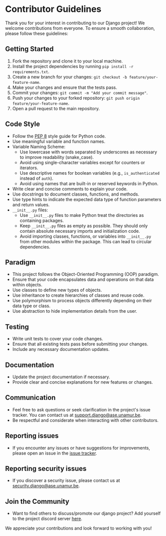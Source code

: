 # Contributor Guidelines

Thank you for your interest in contributing to our Django project! We welcome contributions from everyone. To ensure a smooth collaboration, please follow these guidelines:

## Getting Started

1. Fork the repository and clone it to your local machine.
2. Install the project dependencies by running `pip install -r requirements.txt`.
3. Create a new branch for your changes: `git checkout -b feature/your-feature-name`.
4. Make your changes and ensure that the tests pass.
5. Commit your changes: `git commit -m "Add your commit message"`.
6. Push your changes to your forked repository: `git push origin feature/your-feature-name`.
7. Open a pull request to the main repository.

## Code Style

- Follow the [PEP 8](https://www.python.org/dev/peps/pep-0008/) style guide for Python code.
- Use meaningful variable and function names.
- Variable Naming Scheme:
    - Use lowercase with words separated by underscores as necessary to improve readability (snake_case).
    - Avoid using single-character variables except for counters or iterators.
    - Use descriptive names for boolean variables (e.g., `is_authenticated` instead of `auth`).
    - Avoid using names that are built-in or reserved keywords in Python.
- Write clear and concise comments to explain your code.
- Use docstrings to document classes, functions, and methods.
- Use type hints to indicate the expected data type of function parameters and return values.
- `__init__.py` files:
    - Use `__init__.py` files to make Python treat the directories as containing packages.
    - Keep `__init__.py` files as empty as possible. They should only contain absolute necessary imports and initialization code.
    - Avoid importing classes, functions, or variables into `__init__.py` from other modules within the package. This can lead to circular dependencies.


## Paradigm

- This project follows the Object-Oriented Programming (OOP) paradigm.
- Ensure that your code encapsulates data and operations on that data within objects.
- Use classes to define new types of objects.
- Use inheritance to create hierarchies of classes and reuse code.
- Use polymorphism to process objects differently depending on their data type or class.
- Use abstraction to hide implementation details from the user.

## Testing

- Write unit tests to cover your code changes.
- Ensure that all existing tests pass before submitting your changes.
- Include any necessary documentation updates.

## Documentation

- Update the project documentation if necessary.
- Provide clear and concise explanations for new features or changes.

## Communication

- Feel free to ask questions or seek clarification in the project's issue tracker. You can contact us at [support.django@ase.unamur.be](mailto:support.django@ase.unamur.be).
- Be respectful and considerate when interacting with other contributors.

## Reporting issues
- If you encounter any issues or have suggestions for improvements, please open an issue in the [issue tracker](https://github.com/UNamurCSFaculty/2324_INFOM126_GROUPE_06).

## Reporting security issues
- If you discover a security issue, please contact us at [security.django@ase.unamur.be](mailto:security.django@ase.unamur.be).

## Join the Community
- Want to find others to discuss/promote our django project? Add yourself to the project discord server [here](https://discord.gg/).

We appreciate your contributions and look forward to working with you!
